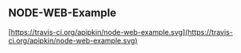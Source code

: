 NODE-WEB-Example
----------------

[https://travis-ci.org/apipkin/node-web-example.svg](https://travis-ci.org/apipkin/node-web-example.svg)
